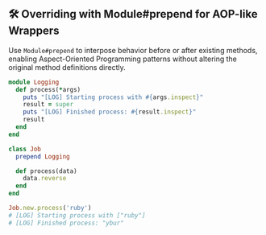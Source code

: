## 🛠️ Overriding with Module#prepend for AOP-like Wrappers

Use `Module#prepend` to interpose behavior before or after existing methods, enabling Aspect-Oriented Programming patterns without altering the original method definitions directly.

```ruby
module Logging
  def process(*args)
    puts "[LOG] Starting process with #{args.inspect}"
    result = super
    puts "[LOG] Finished process: #{result.inspect}"
    result
  end
end

class Job
  prepend Logging

  def process(data)
    data.reverse
  end
end

Job.new.process('ruby')
# [LOG] Starting process with ["ruby"]
# [LOG] Finished process: "ybur"
```